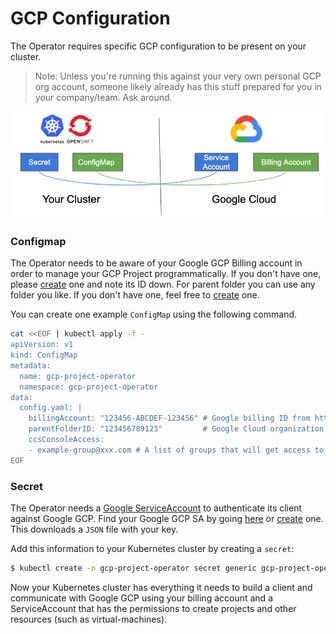 # GCP Configuration

The Operator requires specific GCP configuration to be present on your cluster.

> Note: Unless you're running this against your very own personal GCP org account, someone likely already has this stuff prepared for you in your company/team. Ask around.

![ConfigMap and Secret](images/configmap_secret.png "ConfigMap and Secret Configuration")

### Configmap

The Operator needs to be aware of your Google GCP Billing account in order to manage your GCP Project programmatically.
If you don't have one, please [create](https://cloud.google.com/billing/docs/how-to/manage-billing-account) one and note its ID down.
For parent folder you can use any folder you like.
If you don't have one, feel free to [create](https://cloud.google.com/resource-manager/docs/creating-managing-folders) one.

You can create one example `ConfigMap` using the following command.

```zsh
cat <<EOF | kubectl apply -f -
apiVersion: v1
kind: ConfigMap
metadata:
  name: gcp-project-operator
  namespace: gcp-project-operator
data:
  config.yaml: |
    billingAccount: "123456-ABCDEF-123456" # Google billing ID from https://console.cloud.google.com/billing
    parentFolderID: "123456789123"         # Google Cloud organization Parent Folder ID
    ccsConsoleAccess:
    - example-group@xxx.com # A list of groups that will get access to CCS projects
EOF
```

### Secret

The Operator needs a [Google ServiceAccount](https://cloud.google.com/iam/docs/understanding-service-accounts) to authenticate its client against Google GCP.
Find your Google GCP SA by going [here](https://console.cloud.google.com/projectselector2/iam-admin/serviceaccounts?supportedpurview=project) or [create](https://cloud.google.com/iam/docs/creating-managing-service-accounts) one.
This downloads a `JSON` file with your key.

Add this information to your Kubernetes cluster by creating a `secret`:

```zsh
$ kubectl create -n gcp-project-operator secret generic gcp-project-operator-credentials --from-file=key.json=your-file.json
```

Now your Kubernetes cluster has everything it needs to build a client and communicate with Google GCP using your billing account and a ServiceAccount that has the permissions to create projects and other resources (such as virtual-machines).
